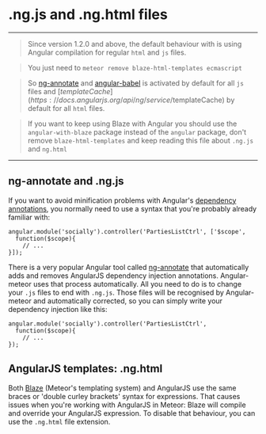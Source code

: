 # .ng.js and .ng.html files

----

> Since version 1.2.0 and above, the default behaviour with is using Angular compilation for regular `html` and `js` files.

> You just need to `meteor remove blaze-html-templates ecmascript`

> So [ng-annotate](https://github.com/olov/ng-annotate) and [angular-babel](https://github.com/pbastowski/angular-meteor-babel/) is activated by default for all `js` files and [$templateCache](https://docs.angularjs.org/api/ng/service/$templateCache) by default for all `html` files.

> If you want to keep using Blaze with Angular you should use the `angular-with-blaze` package instead of the `angular` package, don't remove `blaze-html-templates` and keep reading this file about `.ng.js` and `ng.html`

----

## ng-annotate and .ng.js

If you want to avoid minification problems with Angular's [dependency annotations](https://docs.angularjs.org/guide/di#dependency-annotation), you normally need to use a syntax that you're probably already familiar with:

    angular.module('socially').controller('PartiesListCtrl', ['$scope',
      function($scope){
        // ...
    }]);

There is a very popular Angular tool called [ng-annotate](https://github.com/olov/ng-annotate) that automatically adds and removes AngularJS dependency injection annotations. Angular-meteor uses that process automatically. All you need to do is to change your `.js` files to end with `.ng.js`. Those files will be recognised by Angular-meteor and automatically corrected, so you can simply write your dependency injection like this:

    angular.module('socially').controller('PartiesListCtrl',
      function($scope){
        // ...
    });

## AngularJS templates: .ng.html

Both [Blaze](https://www.meteor.com/blaze) (Meteor's templating system) and AngularJS use the same braces or 'double curley brackets' syntax for expressions. That causes issues when you're working with AngularJS in Meteor: Blaze will compile and override your AngularJS expression. To disable that behaviour, you can use the `.ng.html` file extension.